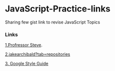 # JavaScript-Practice-links
Sharing few gist link to revise JavaScript Topics

### Links
[1.Profressor Steve](https://gist.github.com/prof3ssorSt3v3/b86cc52ebedefd90938659ebf838cf27).

[2.jakearchibald?tab=repositories](https://github.com/jakearchibald?tab=repositories)

[3. Google Style Guide](https://google.github.io/styleguide/tsguide.html#arrayt-type)
